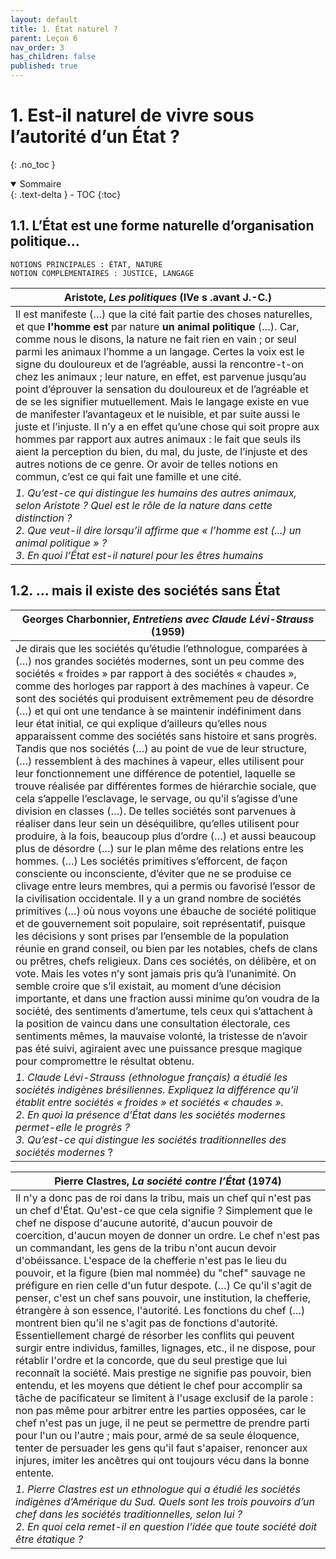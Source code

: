 ```yaml
---
layout: default
title: 1. État naturel ?
parent: Leçon 6
nav_order: 3
has_children: false
published: true
---
```

# 1. Est-il naturel de vivre sous l’autorité d’un État ?
{: .no_toc }

<details open markdown="block">
  <summary>
    Sommaire
  </summary>
  {: .text-delta }
- TOC
{:toc}
</details>

## 1.1. L’État est une forme naturelle d’organisation politique...

```
NOTIONS PRINCIPALES : ÉTAT, NATURE
NOTION COMPLÉMENTAIRES : JUSTICE, LANGAGE
```

| Aristote,  *Les politiques* (IVe s .avant J.-C.)             |
| ------------------------------------------- |
| Il est manifeste (…)  que la cité fait partie des choses naturelles, et que **l'homme est** par nature  **un animal politique** (…). Car, comme nous le disons, la nature ne fait rien en vain ; or seul parmi les animaux  l’homme a un langage. Certes la voix est le signe du douloureux et de l’agréable, aussi la rencontre-t-on chez les animaux ; leur nature, en effet,  est parvenue jusqu’au point d’éprouver la sensation du douloureux et de  l’agréable et de se les signifier mutuellement. Mais le langage existe en vue  de manifester l’avantageux et le nuisible, et par suite aussi le juste et  l’injuste. Il n’y a en effet qu’une chose qui soit propre aux hommes par  rapport aux autres animaux : le fait que seuls ils aient la perception du  bien, du mal, du juste, de l’injuste et des autres notions de ce genre. Or  avoir de telles notions en commun, c’est ce qui fait une famille et une cité. |
| *1. Qu’est-ce qui distingue les humains des autres animaux, selon Aristote ? Quel est le rôle de la nature dans cette distinction ? <br>2. Que veut-il dire lorsqu’il affirme que « l’homme est (...) un animal politique » ? <br>3. En quoi l’État est-il naturel pour les êtres humains*         |

## 1.2. ... mais il existe des sociétés sans État

| Georges Charbonnier, _Entretiens avec Claude Lévi-Strauss_ (1959)        |
| -------------------------------------------------------------------- |
| Je dirais que les sociétés qu’étudie l’ethnologue, comparées à (…) nos grandes sociétés modernes, sont un peu comme des sociétés « froides » par rapport à des sociétés « chaudes », comme des horloges par rapport à des machines à vapeur. Ce sont des sociétés qui produisent extrêmement peu de désordre (…) et qui ont une tendance à se maintenir indéfiniment dans leur état initial, ce qui explique d’ailleurs qu’elles nous apparaissent comme des sociétés sans histoire et sans progrès. Tandis que nos sociétés (…) au point de vue de leur structure, (…) ressemblent à des machines à vapeur, elles utilisent pour leur fonctionnement une différence de potentiel, laquelle se trouve réalisée par différentes formes de hiérarchie sociale, que cela s’appelle l’esclavage, le servage, ou qu’il s’agisse d’une division en classes (…). De telles sociétés sont parvenues à réaliser dans leur sein un déséquilibre, qu’elles utilisent pour produire, à la fois, beaucoup plus d’ordre (…) et aussi beaucoup plus de désordre (…) sur le plan même des relations entre les hommes. (…) Les sociétés primitives s’efforcent, de façon consciente ou inconsciente, d’éviter que ne se produise ce clivage entre leurs membres, qui a permis ou favorisé l’essor de la civilisation occidentale. Il y a un grand nombre de sociétés primitives (…) où nous voyons une ébauche de société politique et de gouvernement soit populaire, soit représentatif, puisque les décisions y sont prises par l’ensemble de la population réunie en grand conseil, ou bien par les notables, chefs de clans ou prêtres, chefs religieux. Dans ces sociétés, on délibère, et on vote. Mais les votes n’y sont jamais pris qu’à l’unanimité. On semble croire que s’il existait, au moment d’une décision importante, et dans une fraction aussi minime qu’on voudra de la société, des sentiments d’amertume, tels ceux qui s’attachent à la position de vaincu dans une consultation électorale, ces sentiments mêmes, la mauvaise volonté, la tristesse de n’avoir pas été suivi, agiraient avec une puissance presque magique pour compromettre le résultat obtenu. |
| *1. Claude Lévi-Strauss (ethnologue français) a étudié les sociétés indigènes brésiliennes. Expliquez la différence qu’il établit entre sociétés « froides » et sociétés « chaudes ». <br>2. En quoi la présence d’État dans les sociétés modernes permet-elle le progrès ? <br>3. Qu’est-ce qui distingue les sociétés traditionnelles des sociétés modernes* ?      |

| Pierre Clastres, _La société contre l’État_ (1974)    |
| --------------------------------------------------------- |
| Il n'y a donc pas de roi dans la tribu, mais un chef qui n'est pas un chef d'État. Qu'est-ce que cela signifie ? Simplement que le chef ne dispose d'aucune autorité, d'aucun pouvoir de coercition, d'aucun moyen de donner un ordre. Le chef n'est pas un commandant, les gens de la tribu n'ont aucun devoir d'obéissance. L'espace de la chefferie n'est pas le lieu du pouvoir, et la figure (bien mal nommée) du "chef" sauvage ne préfigure en rien celle d'un futur despote. (…) Ce qu'il s'agit de penser, c'est un chef sans pouvoir, une institution, la chefferie, étrangère à son essence, l'autorité. Les fonctions du chef (…) montrent bien qu'il ne s'agit pas de fonctions d'autorité. Essentiellement chargé de résorber les conflits qui peuvent surgir entre individus, familles, lignages, etc., il ne dispose, pour rétablir l'ordre et la concorde, que du seul prestige que lui reconnaît la société. Mais prestige ne signifie pas pouvoir, bien entendu, et les moyens que détient le chef pour accomplir sa tâche de pacificateur se limitent à l'usage exclusif de la parole : non pas même pour arbitrer entre les parties opposées, car le chef n'est pas un juge, il ne peut se permettre de prendre parti pour l'un ou l'autre ; mais pour, armé de sa seule éloquence, tenter de persuader les gens qu'il faut s'apaiser, renoncer aux injures, imiter les ancêtres qui ont toujours vécu dans la bonne entente. |
| *1. Pierre Clastres est un ethnologue qui a étudié les sociétés indigènes d’Amérique du Sud.  Quels sont les trois pouvoirs d’un chef dans les sociétés traditionnelles, selon lui ? <br />2. En quoi cela remet-il en question l’idée que toute société doit être étatique ?*      |





